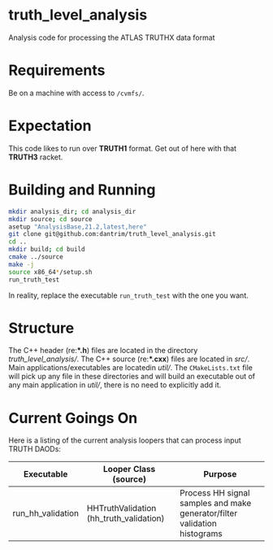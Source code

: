 # truth_level_analysis
Analysis code for processing the ATLAS TRUTHX data format

# Requirements
Be on a machine with access to `/cvmfs/`.

# Expectation
This code likes to run over **TRUTH1** format. Get out of here with that **TRUTH3** racket.

# Building and Running
```bash
mkdir analysis_dir; cd analysis_dir
mkdir source; cd source
asetup "AnalysisBase,21.2,latest,here"
git clone git@github.com:dantrim/truth_level_analysis.git
cd ..
mkdir build; cd build
cmake ../source
make -j
source x86_64*/setup.sh
run_truth_test
```
In reality, replace the executable `run_truth_test` with the one you want.

# Structure
The C++ header (re:**\*.h**) files are located in the directory *truth_level_analysis/*.
The C++ source (re:**\*.cxx**) files are located in *src/*. Main applications/executables
are locatedin *util/*. The `CMakeLists.txt` file will pick up any file in these directories
and will build an executable out of any main application in *util/*, there is no need to
explicitly add it.

# Current Goings On

Here is a listing of the current analysis loopers that can process input TRUTH DAODs:

|Executable| Looper Class (source) | Purpose|
|----------|-----------------------|--------|
|run_hh_validation | HHTruthValidation (hh_truth_validation) | Process HH signal samples and make generator/filter validation histograms |
